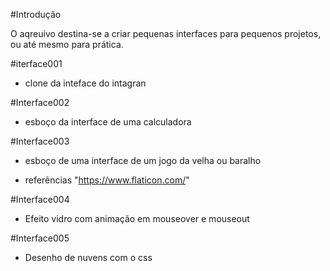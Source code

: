 #Introdução

O aqreuivo destina-se a criar pequenas interfaces para pequenos projetos, ou até mesmo para prática.


#iterface001

* clone da inteface do intagran

#Interface002

* esboço da interface de uma calculadora

#Interface003

* esboço de uma interface de um jogo da velha ou baralho

* referências
"https://www.flaticon.com/"

#Interface004

* Efeito vidro com animação em mouseover e mouseout

#Interface005
* Desenho de nuvens com o css 

